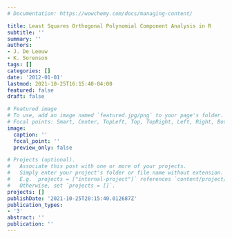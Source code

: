 ```yaml
---
# Documentation: https://wowchemy.com/docs/managing-content/

title: Least Squares Orthogonal Polynomial Component Analysis in R
subtitle: ''
summary: ''
authors:
- J. De Leeuw
- K. Sorenson
tags: []
categories: []
date: '2012-01-01'
lastmod: 2021-10-25T16:15:40-04:00
featured: false
draft: false

# Featured image
# To use, add an image named `featured.jpg/png` to your page's folder.
# Focal points: Smart, Center, TopLeft, Top, TopRight, Left, Right, BottomLeft, Bottom, BottomRight.
image:
  caption: ''
  focal_point: ''
  preview_only: false

# Projects (optional).
#   Associate this post with one or more of your projects.
#   Simply enter your project's folder or file name without extension.
#   E.g. `projects = ["internal-project"]` references `content/project/deep-learning/index.md`.
#   Otherwise, set `projects = []`.
projects: []
publishDate: '2021-10-25T20:15:40.012687Z'
publication_types:
- '3'
abstract: ''
publication: ''
---
```

